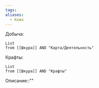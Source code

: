 ```yaml
---
tags: 
aliases:
  - Кожа
---
```

Добыча:
```dataview
List
from [[Шкура]] AND "Карта/Деятельность"
```
Крафты:
```dataview
List
from [[Шкура]] AND "Крафты"
```
Описание::""

